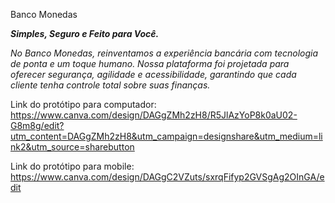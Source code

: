 Banco Monedas

***Simples, Seguro e Feito para Você.***

*No Banco Monedas, reinventamos a experiência bancária com tecnologia de ponta e um toque humano. Nossa plataforma foi projetada para oferecer segurança, agilidade e acessibilidade, garantindo que cada cliente tenha controle total sobre suas finanças.*

Link do protótipo para computador: https://www.canva.com/design/DAGgZMh2zH8/R5JlAzYoP8k0aU02-G8m8g/edit?utm_content=DAGgZMh2zH8&utm_campaign=designshare&utm_medium=link2&utm_source=sharebutton

Link do protótipo para mobile: https://www.canva.com/design/DAGgC2VZuts/sxrqFifyp2GVSgAg2OInGA/edit



   
